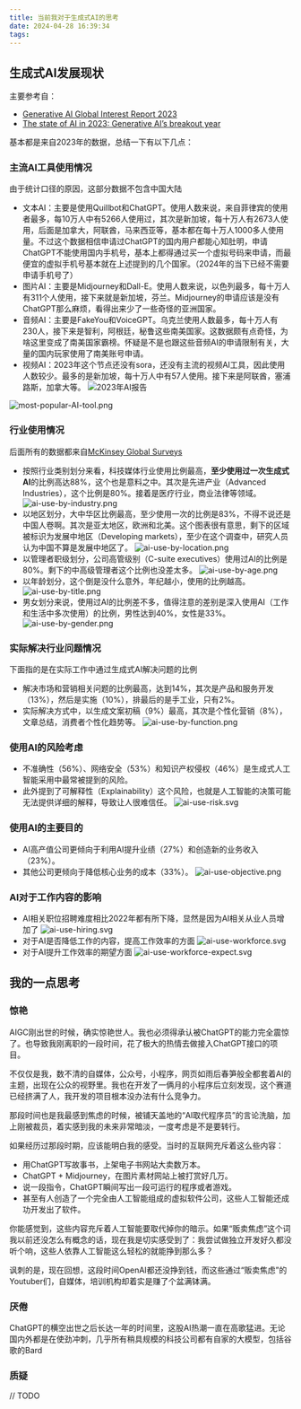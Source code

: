 ```yaml
---
title: 当前我对于生成式AI的思考
date: 2024-04-28 16:39:34
tags:
---
```


## 生成式AI发展现状

主要参考自：

- [Generative AI Global Interest Report 2023](https://www.electronicshub.org/generative-ai-global-interest-report-2023/)
- [The state of AI in 2023: Generative AI’s breakout year](https://www.mckinsey.com/capabilities/quantumblack/our-insights/the-state-of-ai-in-2023-generative-ais-breakout-year)

基本都是来自2023年的数据，总结一下有以下几点：

### 主流AI工具使用情况

由于统计口径的原因，这部分数据不包含中国大陆

- 文本AI：主要是使用Quillbot和ChatGPT。使用人数来说，来自菲律宾的使用者最多，每10万人中有5266人使用过，其次是新加坡，每十万人有2673人使用，后面是加拿大，阿联酋，马来西亚等，基本都在每十万人1000多人使用量。不过这个数据相信申请过ChatGPT的国内用户都能心知肚明，申请ChatGPT不能使用国内手机号，基本上都得通过买一个虚拟号码来申请，而最便宜的虚拟手机号基本就在上述提到的几个国家。（2024年的当下已经不需要申请手机号了）
- 图片AI：主要是Midjourney和Dall-E。使用人数来说，以色列最多，每十万人有311个人使用，接下来就是新加坡，芬兰。Midjourney的申请应该是没有ChatGPT那么麻烦，看得出来少了一些奇怪的亚洲国家。
- 音频AI：主要是FakeYou和VoiceGPT。乌克兰使用人数最多，每十万人有230人，接下来是智利，阿根廷，秘鲁这些南美国家。这数据颇有点奇怪，为啥这里变成了南美国家霸榜。怀疑是不是也跟这些音频AI的申请限制有关，大量的国内玩家使用了南美账号申请。
- 视频AI：2023年这个节点还没有sora，还没有主流的视频AI工具，因此使用人数较少。最多的是新加坡，每十万人中有57人使用。接下来是阿联酋，塞浦路斯，加拿大等。
![2023年AI报告](AI-report-2023.png)
<!-- more -->
![most-popular-AI-tool.png](most-popular-AI-tool.png)

### 行业使用情况

后面所有的数据都来自[McKinsey Global Surveys](https://www.mckinsey.com/featured-insights/mckinsey-global-surveys)

- 按照行业类别划分来看，科技媒体行业使用比例最高，**至少使用过一次生成式AI**的比例高达88%，这个也是意料之中。其次是先进产业（Advanced Industries），这个比例是80%。接着是医疗行业，商业法律等领域。
![ai-use-by-industry.png](ai-use-by-industry.png)
- 以地区划分，大中华区比例最高，至少使用一次的比例是83%，不得不说还是中国人卷啊。其次是亚太地区，欧洲和北美。这个图表很有意思，剩下的区域被标识为发展中地区（Developing markets），至少在这个调查中，研究人员认为中国不算是发展中地区了。
![ai-use-by-location.png](ai-use-by-location.png)
- 以管理者职级划分，公司高管级别（C-suite executives）使用过AI的比例是80%。剩下的中高级管理者这个比例也没差太多。
![ai-use-by-age.png](ai-use-by-age.png)
- 以年龄划分，这个倒是没什么意外，年纪越小，使用的比例越高。
![ai-use-by-title.png](ai-use-by-title.png)
- 男女划分来说，使用过AI的比例差不多，值得注意的差别是深入使用AI（工作和生活中多次使用）的比例，男性达到40%，女性是33%。
![ai-use-by-gender.png](ai-use-by-gender.png)

### 实际解决行业问题情况

下面指的是在实际工作中通过生成式AI解决问题的比例

- 解决市场和营销相关问题的比例最高，达到14%，其次是产品和服务开发（13%），然后是实施（10%），排最后的是手工业，只有2%。
- 实际解决方式中，以生成文案初稿（9%）最高，其次是个性化营销（8%），文章总结，消费者个性化趋势等。
![ai-use-by-function.png](ai-use-by-function.png)

### 使用AI的风险考虑

- 不准确性（56%）、网络安全（53%）和知识产权侵权（46%）是生成式人工智能采用中最常被提到的风险。
- 此外提到了可解释性（Explainability）这个风险，也就是人工智能的决策可能无法提供详细的解释，导致让人很难信任。
![ai-use-risk.svg](ai-use-risk.svg)

### 使用AI的主要目的

- AI高产值公司更倾向于利用AI提升业绩（27%）和创造新的业务收入（23%）。
- 其他公司更倾向于降低核心业务的成本（33%）。
![ai-use-objective.png](ai-use-objective.png)

### AI对于工作内容的影响

- AI相关职位招聘难度相比2022年都有所下降，显然是因为AI相关从业人员增加了
![ai-use-hiring.svg](ai-use-hiring.svg)
- 对于AI是否降低工作的内容，提高工作效率的方面
![ai-use-workforce.svg](ai-use-workforce.svg)
- 对于AI提升工作效率的期望方面
![ai-use-workforce-expect.svg](ai-use-workforce-expect.svg)

## 我的一点思考

### 惊艳

AIGC刚出世的时候，确实惊艳世人。我也必须得承认被ChatGPT的能力完全震惊了。也导致我刚离职的一段时间，花了极大的热情去做接入ChatGPT接口的项目。

不仅仅是我，数不清的自媒体，公众号，小程序，网页如雨后春笋般全都套着AI的主题，出现在公众的视野里。我也在开发了一俩月的小程序后立刻发现，这个赛道已经挤满了人，我开发的项目根本没办法有什么竞争力。

那段时间也是我最感到焦虑的时候，被铺天盖地的“AI取代程序员”的言论洗脑，加上刚被裁员，着实感到我的未来非常暗淡，一度考虑是不是要转行。

如果经历过那段时期，应该能明白我的感受。当时的互联网充斥着这么些内容：

- 用ChatGPT写故事书，上架电子书网站大卖数万本。
- ChatGPT + Midjourney，在图片素材网站上被打赏好几万。
- 说一段指令，ChatGPT瞬间写出一段可运行的程序或者游戏。
- 甚至有人创造了一个完全由人工智能组成的虚拟软件公司，这些人工智能还成功开发出了软件。

你能感觉到，这些内容充斥着人工智能要取代掉你的暗示。如果“贩卖焦虑”这个词我以前还没怎么有概念的话，现在我是切实感受到了：我尝试做独立开发好久都没听个响，这些人依靠人工智能这么轻松的就能挣到那么多？

讽刺的是，现在回想，这段时间OpenAI都还没挣到钱，而这些通过“贩卖焦虑”的Youtuber们，自媒体，培训机构却着实是赚了个盆满钵满。

### 厌倦

ChatGPT的横空出世之后长达一年的时间里，这股AI热潮一直在高歌猛进。无论国内外都是在使劲冲刺，几乎所有稍具规模的科技公司都有自家的大模型，包括谷歌的Bard

### 质疑

// TODO